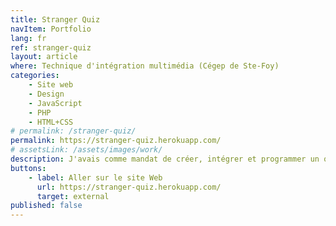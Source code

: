 ```yaml
---
title: Stranger Quiz
navItem: Portfolio
lang: fr
ref: stranger-quiz
layout: article
where: Technique d'intégration multimédia (Cégep de Ste-Foy)
categories:
    - Site web
    - Design
    - JavaScript
    - PHP
    - HTML+CSS
# permalink: /stranger-quiz/
permalink: https://stranger-quiz.herokuapp.com/
# assetsLink: /assets/images/work/
description: J'avais comme mandat de créer, intégrer et programmer un quiz interactif s’appuyant sur les _Service Workers_ sur le sujet de mon choix. Le quiz devait être accessible pour tous, avec un accent sur les contrôles par clavier. Il fallait aussi que le quiz soit lisible par un lecteur d’écran. Le projet devait être le plus léger possible, car grâce aux _Progressive Web Apps_, les utilisateurs d’appareils mobiles pouvaient l’installer sur leur terminal. C’est pourquoi j’ai utilisé le format d’image WebP qui est jusqu’à 26% plus petit en taille comparée au PNG et au JPEG.
buttons:
    - label: Aller sur le site Web
      url: https://stranger-quiz.herokuapp.com/
      target: external
published: false
---
```

